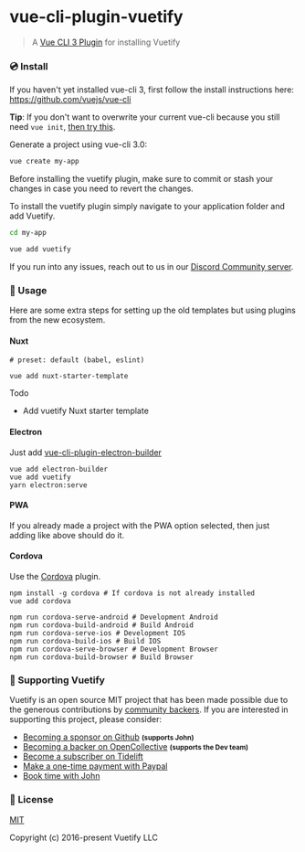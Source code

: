 # vue-cli-plugin-vuetify

> A [Vue CLI 3 Plugin](https://github.com/vuejs/vue-cli) for installing Vuetify

### 💿 Install

If you haven't yet installed vue-cli 3, first follow the install instructions here: https://github.com/vuejs/vue-cli

**Tip**: If you don't want to overwrite your current vue-cli because you still need `vue init`, [then try this](https://cli.vuejs.org/guide/creating-a-project.html#pulling-2-x-templates-legacy).

Generate a project using vue-cli 3.0:
```bash
vue create my-app
```

Before installing the vuetify plugin, make sure to commit or stash your changes in case you need to revert the changes.

To install the vuetify plugin simply navigate to your application folder and add Vuetify.
```bash
cd my-app

vue add vuetify
```

If you run into any issues, reach out to us in our [Discord Community server](https://community.vuetifyjs.com).

### 🚀 Usage

Here are some extra steps for setting up the old templates but using plugins from the new ecosystem.

#### Nuxt

```
# preset: default (babel, eslint)

vue add nuxt-starter-template
```

Todo

- Add vuetify Nuxt starter template


#### Electron

Just add [vue-cli-plugin-electron-builder](https://nklayman.github.io/vue-cli-plugin-electron-builder/)

```
vue add electron-builder
vue add vuetify
yarn electron:serve
```

#### PWA

If you already made a project with the PWA option selected, then just adding like above should do it.


#### Cordova

Use the [Cordova](https://github.com/m0dch3n/vue-cli-plugin-cordova) plugin.

```
npm install -g cordova # If cordova is not already installed
vue add cordova

npm run cordova-serve-android # Development Android
npm run cordova-build-android # Build Android
npm run cordova-serve-ios # Development IOS
npm run cordova-build-ios # Build IOS
npm run cordova-serve-browser # Development Browser
npm run cordova-build-browser # Build Browser
```

### 💪 Supporting Vuetify
<p>Vuetify is an open source MIT project that has been made possible due to the generous contributions by <a href="https://github.com/vuetifyjs/vuetify/blob/dev/BACKERS.md">community backers</a>. If you are interested in supporting this project, please consider:</p>

<ul>
  <li>
    <a href="https://github.com/users/johnleider/sponsorship">Becoming a sponsor on Github</a>
    <strong><small>(supports John)</small></strong>
  </li>
  <li>
    <a href="https://opencollective.com/vuetify">Becoming a backer on OpenCollective</a>
    <strong><small>(supports the Dev team)</small></strong>
  </li>
  <li>
    <a href="https://tidelift.com/subscription/npm/vuetify?utm_source=vuetify&utm_medium=referral&utm_campaign=readme">Become a subscriber on Tidelift</a>
  </li>
  <li>
    <a href="https://paypal.me/vuetify">Make a one-time payment with Paypal</a>
  </li>
  <li>
    <a href="https://vuetifyjs.com/getting-started/consulting-and-support?ref=github">Book time with John</a>
  </li>
</ul>

### 📑 License
[MIT](http://opensource.org/licenses/MIT)

Copyright (c) 2016-present Vuetify LLC
